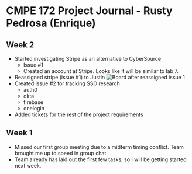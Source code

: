 # CMPE 172 Project Journal - Rusty Pedrosa (Enrique)

## Week 2
- Started investigating Stripe as an alternative to CyberSource
  - Issue #1
  - Created an account at Stripe.  Looks like it will be similar to lab 7.
- Reassigned stripe (issue #1) to Justin
![Board after reassigned issue 1](images/1-reassigned.png)
- Created issue #2 for tracking SSO research
  - auth0
  - okta
  - firebase
  - onelogin
- Added tickets for the rest of the project requirements

## Week 1
- Missed our first group meeting due to a midterm timing conflict. Team brought me up to speed in group chat.
- Team already has laid out the first few tasks, so I will be getting started next week.
